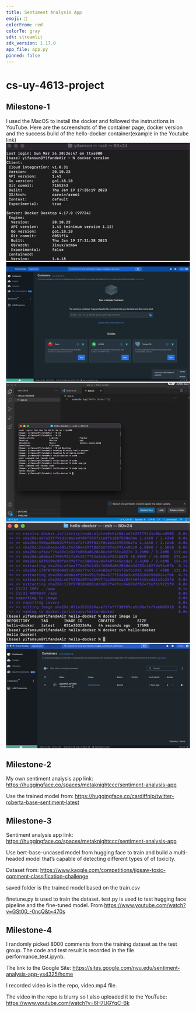```yaml
---
title: Sentiment Analysis App
emoji: 🐠
colorFrom: red
colorTo: gray
sdk: streamlit
sdk_version: 1.17.0
app_file: app.py
pinned: false
---
```

# cs-uy-4613-project
## Milestone-1
I used the MacOS to install the docker and followed the instructions in YouTube. Here are the screenshots of the container page, docker version and the success build of the hello-docker container(example in the Youtube link)
![p1](./img/1.png)
![p2](./img/2.png)
![p3](./img/3.png)
![p4](./img/4.png)
![p5](./img/5.png)

## Milestone-2
My own sentiment analysis app link: https://huggingface.co/spaces/metaknightccc/sentiment-analysis-app


Use the trained model from: https://huggingface.co/cardiffnlp/twitter-roberta-base-sentiment-latest

## Milestone-3
Sentiment analysis app link: https://huggingface.co/spaces/metaknightccc/sentiment-analysis-app

Use bert-base-uncased model from hugging face to train and build a multi-headed model that’s capable of detecting different types of of toxicity.

Dataset from: https://www.kaggle.com/competitions/jigsaw-toxic-comment-classification-challenge

saved folder is the trained model based on the train.csv

finetune.py is used to train the dataset. test.py is used to test hugging face pipeline and the fine-tuned model. From https://www.youtube.com/watch?v=GSt00_-0ncQ&t=470s

## Milestone-4
I randomly picked 8000 comments from the training dataset as the test group. The code and test result is recorded in the file performance_test.ipynb.

The link to the Google Site: https://sites.google.com/nyu.edu/sentiment-analysis-app-ys4325/home

I recorded video is in the repo, video.mp4 file.

The video in the repo is blurry so I also uploaded it to the YouTube: https://www.youtube.com/watch?v=6H7UGYqC-Bk